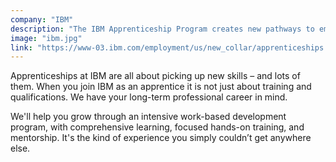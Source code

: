 ```yaml
---
company: "IBM"
description: "The IBM Apprenticeship Program creates new pathways to employment for candidates without an advanced degree."
image: "ibm.jpg"
link: "https://www-03.ibm.com/employment/us/new_collar/apprenticeships.html"
---
```


Apprenticeships at IBM are all about picking up new skills – and lots of them. When you join IBM as an apprentice it is not just about training and qualifications. We have your long-term professional career in mind.

We'll help you grow through an intensive work-based development program, with comprehensive learning, focused hands-on training, and mentorship. It's the kind of experience you simply couldn’t get anywhere else.
